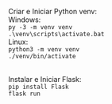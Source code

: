 Criar e Iniciar Python venv:
<br/>
Windows:<br/>
`py -3 -m venv venv`<br/>
`.\venv\scripts\activate.bat`<br/>
Linux:<br/>
`python3 -m venv venv`<br/>
`./venv/bin/activate`<br/><br/>

Instalar e Iniciar Flask:<br/>
`pip install Flask`<br/>
`flask run`
